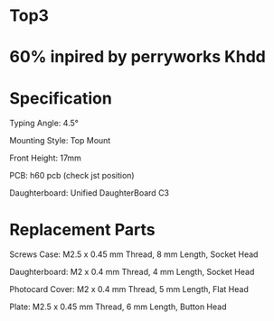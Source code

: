 # Top3


# 60% inpired by perryworks Khdd

# Specification

Typing Angle: 4.5°

Mounting Style: Top Mount

Front Height: 17mm

PCB: h60 pcb (check jst position)

Daughterboard: Unified DaughterBoard C3

# Replacement Parts
Screws
Case: M2.5 x 0.45 mm Thread, 8 mm Length, Socket Head

Daughterboard: M2 x 0.4 mm Thread, 4 mm Length, Socket Head

Photocard Cover: M2 x 0.4 mm Thread, 5 mm Length, Flat Head

Plate: M2.5 x 0.45 mm Thread, 6 mm Length, Button Head
